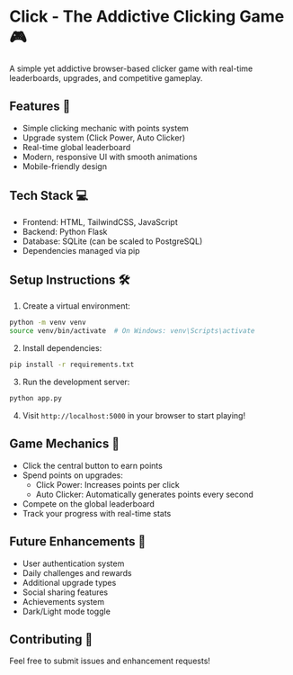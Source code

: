 # Click - The Addictive Clicking Game 🎮

A simple yet addictive browser-based clicker game with real-time leaderboards, upgrades, and competitive gameplay.

## Features 🚀

- Simple clicking mechanic with points system
- Upgrade system (Click Power, Auto Clicker)
- Real-time global leaderboard
- Modern, responsive UI with smooth animations
- Mobile-friendly design

## Tech Stack 💻

- Frontend: HTML, TailwindCSS, JavaScript
- Backend: Python Flask
- Database: SQLite (can be scaled to PostgreSQL)
- Dependencies managed via pip

## Setup Instructions 🛠️

1. Create a virtual environment:
```bash
python -m venv venv
source venv/bin/activate  # On Windows: venv\Scripts\activate
```

2. Install dependencies:
```bash
pip install -r requirements.txt
```

3. Run the development server:
```bash
python app.py
```

4. Visit `http://localhost:5000` in your browser to start playing!

## Game Mechanics 🎯

- Click the central button to earn points
- Spend points on upgrades:
  - Click Power: Increases points per click
  - Auto Clicker: Automatically generates points every second
- Compete on the global leaderboard
- Track your progress with real-time stats

## Future Enhancements 🔮

- User authentication system
- Daily challenges and rewards
- Additional upgrade types
- Social sharing features
- Achievements system
- Dark/Light mode toggle

## Contributing 🤝

Feel free to submit issues and enhancement requests!
